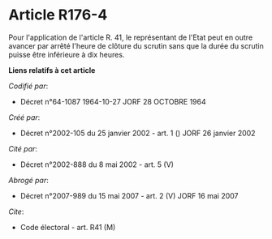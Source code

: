 # Article R176-4

Pour l'application de l'article R. 41, le représentant de l'Etat peut en outre avancer par arrêté l'heure de clôture du
scrutin sans que la durée du scrutin puisse être inférieure à dix heures.

**Liens relatifs à cet article**

_Codifié par_:

  - Décret n°64-1087 1964-10-27 JORF 28 OCTOBRE 1964

_Créé par_:

  - Décret n°2002-105 du 25 janvier 2002 - art. 1 () JORF 26 janvier 2002

_Cité par_:

  - Décret n°2002-888 du 8 mai 2002 - art. 5 (V)

_Abrogé par_:

  - Décret n°2007-989 du 15 mai 2007 - art. 2 (V) JORF 16 mai 2007

_Cite_:

  - Code électoral - art. R41 (M)
